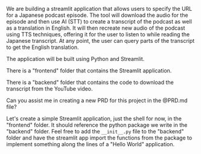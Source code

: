 We are building a streamlit application that allows users to specify the URL for a Japanese podcast episode. The tool will download the audio for the episode and then use AI (STT) to create a transcript of the podcast as well as a translation in English.  It will then recreate new audio of the podcast using TTS techniques, offering it for the user to listen to while reading the Japanese transcript.  At any point, the user can query parts of the transcript to get the English translation.

The application will be built using Python and Streamlit.

There is a "frontend" folder that contains the Streamlit application.

There is a "backend" folder that contains the code to download the transcript from the YouTube video.

Can you assist me in creating a new PRD for this project in the @PRD.md file?



Let's create a simple Streamlit application, just the shell for now, in the "frontend" folder. It should reference the python package we write in the "backend" folder. Feel free to add the `__init__.py` file to the "backend" folder and have the streamlit app import the functions from the package to implement something along the lines of a "Hello World" application.